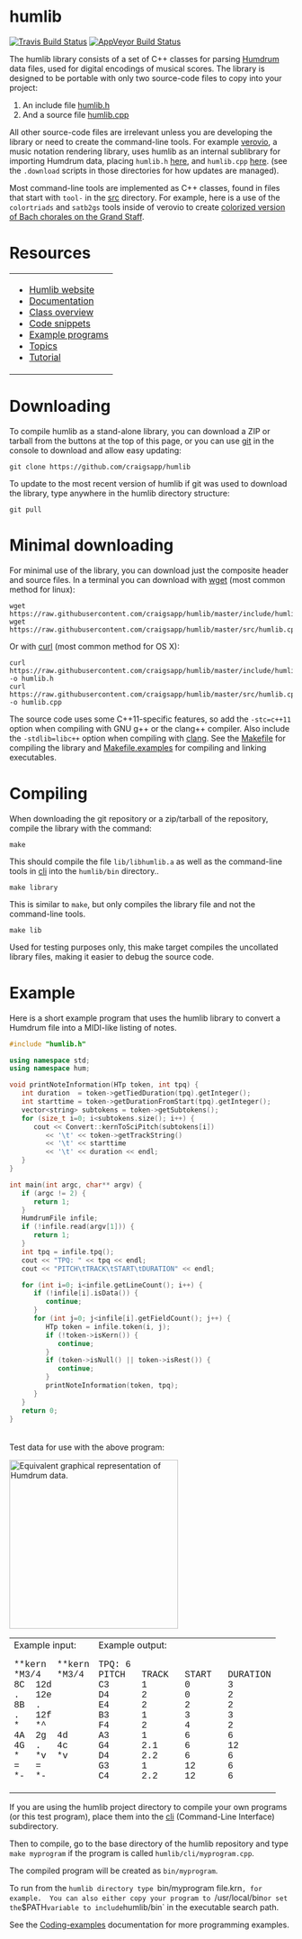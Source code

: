 humlib
==========

[![Travis Build Status](https://travis-ci.org/craigsapp/humlib.svg?branch=master)](https://travis-ci.org/craigsapp/humlib) [![AppVeyor Build Status](https://ci.appveyor.com/api/projects/status/e08c7i6tl17j3ip2?svg=true)](https://ci.appveyor.com/project/craigsapp/humlib)


The humlib library consists of a set of C++ classes for parsing
[Humdrum](http://www.humdrum.org) data files, used for digital encodings
of musical scores.  The library is designed to be portable with
only two source-code files to copy into your project:

1. An include file [humlib.h](https://github.com/craigsapp/humlib/blob/master/include/humlib.h)
2. And a source file [humlib.cpp](https://github.com/craigsapp/humlib/blob/master/src/humlib.cpp)

All other source-code files are irrelevant unless you are developing
the library or need to create the command-line tools.  For example
[verovio](https://github.com/rism-ch/verovio), a music notation
rendering library,  uses humlib as an internal sublibrary for
importing Humdrum data, placing `humlib.h`
[here](https://github.com/rism-ch/verovio/blob/master/include/hum), and
`humlib.cpp`
[here](https://github.com/rism-ch/verovio/blob/master/src/hum).
(see the `.download` scripts in those directories for how updates
are managed).

Most command-line tools are implemented as C++ classes, found in
files that start with `tool-` in the
[src](https://github.com/craigsapp/humlib/blob/master/src) directory. For
example, here is a use of the `colortriads` and `satb2gs` tools
inside of verovio to create [colorized version of Bach chorales on
the Grand
Staff](https://verovio.humdrum.org/?file=chorales&filter=colortriads%7csatb2gs).


Resources
=========
<center>
<table style="display:block; padding:0; margin:0;">
<tr><td>
<ul id="resources">
<li style="margin-top:0"> <a href=http://humlib.humdrum.org>Humlib website</a> </li>
<li> <a href=http://humlib.humdrum.org/doc>Documentation</a> </li>
<li> <a href=http://humlib.humdrum.org/doc/class>Class overview</a> </li>
<li> <a href=http://humlib.humdrum.org/doc/snippet>Code snippets</a> </li>
<li> <a href=http://humlib.humdrum.org/doc/example>Example programs</a> </li>
<li> <a href=http://humlib.humdrum.org/doc/topic>Topics</a> </li>
<li> <a href=http://humlib.humdrum.org/doc/tutorial>Tutorial</a> </li>
</ul>
</td></tr></table>
</center>


Downloading
===========

To compile humlib as a stand-alone library, you can download a ZIP or
tarball from the buttons at the top of this page, or you can use
[git](https://en.wikipedia.org/wiki/Git_(software)) in the console to
download and allow easy updating:

```console
git clone https://github.com/craigsapp/humlib
```

To update to the most recent version of humlib if git was used to
download the library, type anywhere in the humlib directory structure:

```console
git pull
```

Minimal downloading
======================

For minimal use of the library, you can download just the composite
header and source files.  In a terminal you can download with
[wget](https://en.wikipedia.org/wiki/Wget) (most common method for
linux):

```console
wget https://raw.githubusercontent.com/craigsapp/humlib/master/include/humlib.h
wget https://raw.githubusercontent.com/craigsapp/humlib/master/src/humlib.cpp
```

Or with [curl](https://en.wikipedia.org/wiki/CURL) (most common method for OS X):

```console
curl https://raw.githubusercontent.com/craigsapp/humlib/master/include/humlib.h -o humlib.h
curl https://raw.githubusercontent.com/craigsapp/humlib/master/src/humlib.cpp -o humlib.cpp
```

The source code uses some C++11-specific features, so add the
`-stc=c++11` option when compiling with GNU g++ or the clang++ compiler.
Also include the `-stdlib=libc++` option when compiling with [clang](https://en.wikipedia.org/wiki/Clang).  See the
[Makefile](https://github.com/craigsapp/humlib/blob/master/Makefile)
for compiling the library and
[Makefile.examples](https://github.com/craigsapp/humlib/blob/master/Makefile.examples)
for compiling and linking executables.


Compiling
==========

When downloading the git repository or a zip/tarball of the repository,
compile the library with the command:

```console
make
```

This should compile the file `lib/libhumlib.a` as well as the
command-line tools in
[cli](https://github.com/craigsapp/humlib/blob/master/cli) into the
`humlib/bin` directory..

```console
make library
```

This is similar to `make`, but only compiles the library file and
not the command-line tools.

```console
make lib
```

Used for testing purposes only, this make target compiles
the uncollated library files, making it easier to debug
the source code.



Example
=============

Here is a short example program that uses the humlib library to convert
a Humdrum file into a MIDI-like listing of notes.

```cpp
#include "humlib.h"

using namespace std;
using namespace hum;

void printNoteInformation(HTp token, int tpq) {
   int duration  = token->getTiedDuration(tpq).getInteger();
   int starttime = token->getDurationFromStart(tpq).getInteger();
   vector<string> subtokens = token->getSubtokens();
   for (size_t i=0; i<subtokens.size(); i++) {
      cout << Convert::kernToSciPitch(subtokens[i])
         << '\t' << token->getTrackString()
         << '\t' << starttime
         << '\t' << duration << endl;
   }
}

int main(int argc, char** argv) {
   if (argc != 2) {
      return 1;
   }
   HumdrumFile infile;
   if (!infile.read(argv[1])) {
      return 1;
   }
   int tpq = infile.tpq();
   cout << "TPQ: " << tpq << endl;
   cout << "PITCH\tTRACK\tSTART\tDURATION" << endl;

   for (int i=0; i<infile.getLineCount(); i++) {
      if (!infile[i].isData()) {
         continue;
      }
      for (int j=0; j<infile[i].getFieldCount(); j++) {
         HTp token = infile.token(i, j);
         if (!token->isKern()) {
            continue;
         }
         if (token->isNull() || token->isRest()) {
            continue;
         }
         printNoteInformation(token, tpq);
      }
   }
   return 0;
}
```

<p style="padding-top: 20px;">
Test data for use with the above program:
</p>

<img style="width:300px" src="https://cdn.rawgit.com/humdrum-tools/humlib/gh-pages/images/hum2notelist.svg" title="Equivalent graphical representation of Humdrum data.">

<table style="width:100%">
<tr><td style="border:0">
Example input:<br>
<pre style="tab-stop: 12; font-family: Courier; text-align:left">
**kern	**kern
*M3/4	*M3/4
8C	12d
.	12e
8B	.
.	12f
*	*^
4A	2g	4d
4G	.	4c
*	*v	*v
=	=
*-	*-
</pre>
</td>
<td style="border:0">
Example output:<br>
<pre style="font-family: Courier; text-align:left">
TPQ: 6
PITCH   TRACK   START   DURATION
C3      1       0       3
D4      2       0       2
E4      2       2       2
B3      1       3       3
F4      2       4       2
A3      1       6       6
G4      2.1     6       12
D4      2.2     6       6
G3      1       12      6
C4      2.2     12      6
</pre>
</td></tr></table>

If you are using the humlib project directory to compile your own programs (or this test program), place them
into the [cli](https://github.com/craigsapp/humlib/blob/master/cli)
(Command-Line Interface) subdirectory. 

Then to compile, go to
the base directory of the humlib repository and type `make myprogram` if
the program is called `humlib/cli/myprogram.cpp`.  

The compiled
program will be created as `bin/myprogram`.  

To run from the `humlib
directory type `bin/myprogram file.krn`, for example.  You can also
either copy your program to `/usr/local/bin` or set the `$PATH`
variable to include `humlib/bin` in the executable search path.

See the [Coding-examples](http://humlib.humdrum.org/doc/example) documentation for more programming examples.



